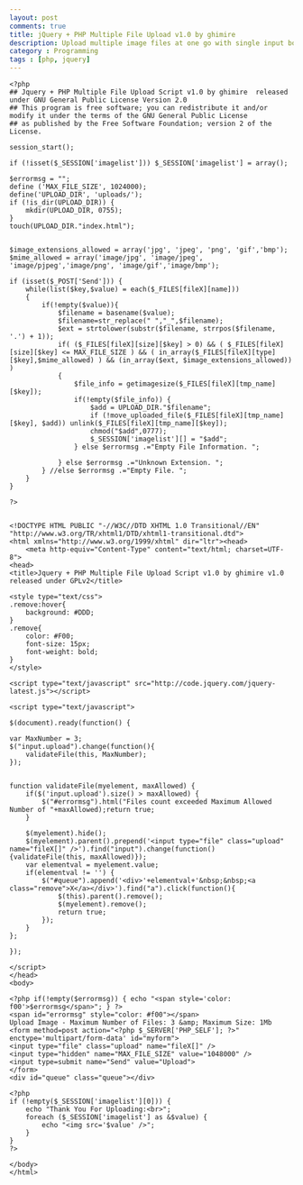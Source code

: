 ```yaml
---
layout: post
comments: true
title: jQuery + PHP Multiple File Upload v1.0 by ghimire
description: Upload multiple image files at one go with single input box
category : Programming
tags : [php, jquery]
---
```


    <?php
    ## Jquery + PHP Multiple File Upload Script v1.0 by ghimire  released under GNU General Public License Version 2.0
    ## This program is free software; you can redistribute it and/or modify it under the terms of the GNU General Public License 
    ## as published by the Free Software Foundation; version 2 of the License.

    session_start();

    if (!isset($_SESSION['imagelist'])) $_SESSION['imagelist'] = array();

    $errormsg = "";
    define ('MAX_FILE_SIZE', 1024000);
    define('UPLOAD_DIR', 'uploads/');
    if (!is_dir(UPLOAD_DIR)) {
        mkdir(UPLOAD_DIR, 0755);
    }
    touch(UPLOAD_DIR."index.html");


    $image_extensions_allowed = array('jpg', 'jpeg', 'png', 'gif','bmp');
    $mime_allowed = array('image/jpg', 'image/jpeg', 'image/pjpeg','image/png', 'image/gif','image/bmp');

    if (isset($_POST['Send'])) {
        while(list($key,$value) = each($_FILES[fileX][name]))
        {
            if(!empty($value)){
                $filename = basename($value);
                $filename=str_replace(" ","_",$filename);
                $ext = strtolower(substr($filename, strrpos($filename, '.') + 1));
                if( ($_FILES[fileX][size][$key] > 0) && ( $_FILES[fileX][size][$key] <= MAX_FILE_SIZE ) && ( in_array($_FILES[fileX][type][$key],$mime_allowed) ) && (in_array($ext, $image_extensions_allowed)) )
                {
                    $file_info = getimagesize($_FILES[fileX][tmp_name][$key]);
                    if(!empty($file_info)) {
                        $add = UPLOAD_DIR."$filename";
                        if (!move_uploaded_file($_FILES[fileX][tmp_name][$key], $add)) unlink($_FILES[fileX][tmp_name][$key]);
                        chmod("$add",0777);
                        $_SESSION['imagelist'][] = "$add";			
                    } else $errormsg .="Empty File Information. ";

                } else $errormsg .="Unknown Extension. ";
            } //else $errormsg .="Empty File. ";
        }
    }

    ?>


    <!DOCTYPE HTML PUBLIC "-//W3C//DTD XHTML 1.0 Transitional//EN" "http://www.w3.org/TR/xhtml1/DTD/xhtml1-transitional.dtd">
    <html xmlns="http://www.w3.org/1999/xhtml" dir="ltr"><head>
        <meta http-equiv="Content-Type" content="text/html; charset=UTF-8">
    <head>
    <title>Jquery + PHP Multiple File Upload Script v1.0 by ghimire v1.0 released under GPLv2</title>

    <style type="text/css">
    .remove:hover{
        background: #DDD;
    }
    .remove{
        color: #F00;
        font-size: 15px;
        font-weight: bold;
    }
    </style>

    <script type="text/javascript" src="http://code.jquery.com/jquery-latest.js"></script>	

    <script type="text/javascript">

    $(document).ready(function() {

    var MaxNumber = 3;
    $("input.upload").change(function(){
        validateFile(this, MaxNumber);
    });

         
    function validateFile(myelement, maxAllowed) {
        if($('input.upload').size() > maxAllowed) {
            $("#errormsg").html("Files count exceeded Maximum Allowed Number of "+maxAllowed);return true;
        }

        $(myelement).hide();
        $(myelement).parent().prepend('<input type="file" class="upload" name="fileX[]" />').find("input").change(function() {validateFile(this, maxAllowed)});
        var elementval = myelement.value;
        if(elementval != '') {
            $("#queue").append('<div>'+elementval+'&nbsp;&nbsp;<a class="remove">X</a></div>').find("a").click(function(){
                $(this).parent().remove();
                $(myelement).remove();
                return true;
            });
        }
    };

    });

    </script>
    </head>
    <body>

    <?php if(!empty($errormsg)) { echo "<span style='color: f00'>$errormsg</span>"; } ?>
    <span id="errormsg" style="color: #f00"></span>
    Upload Image - Maximum Number of Files: 3 &amp; Maximum Size: 1Mb
    <form method=post action="<?php $_SERVER['PHP_SELF']; ?>" enctype='multipart/form-data' id="myform">
    <input type="file" class="upload" name="fileX[]" />
    <input type="hidden" name="MAX_FILE_SIZE" value="1048000" />
    <input type=submit name="Send" value="Upload">
    </form>
    <div id="queue" class="queue"></div>

    <?php
    if (!empty($_SESSION['imagelist'][0])) {
        echo "Thank You For Uploading:<br>";
        foreach ($_SESSION['imagelist'] as &$value) {
            echo "<img src='$value' />";
        }
    }
    ?>

    </body>
    </html>
